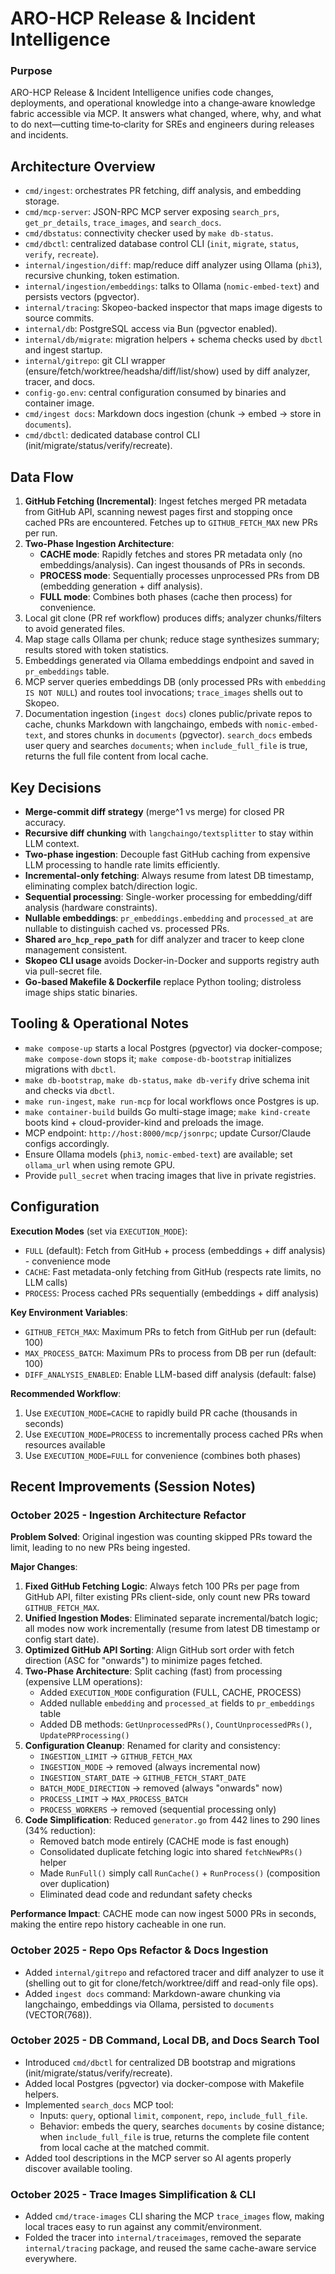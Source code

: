 # ARO-HCP Release & Incident Intelligence

### Purpose
ARO-HCP Release & Incident Intelligence unifies code changes, deployments, and operational knowledge into a change‑aware knowledge fabric accessible via MCP. It answers what changed, where, why, and what to do next—cutting time‑to‑clarity for SREs and engineers during releases and incidents.

## Architecture Overview
- `cmd/ingest`: orchestrates PR fetching, diff analysis, and embedding storage.
- `cmd/mcp-server`: JSON-RPC MCP server exposing `search_prs`, `get_pr_details`, `trace_images`, and `search_docs`.
- `cmd/dbstatus`: connectivity checker used by `make db-status`.
- `cmd/dbctl`: centralized database control CLI (`init`, `migrate`, `status`, `verify`, `recreate`).
- `internal/ingestion/diff`: map/reduce diff analyzer using Ollama (`phi3`), recursive chunking, token estimation.
- `internal/ingestion/embeddings`: talks to Ollama (`nomic-embed-text`) and persists vectors (pgvector).
- `internal/tracing`: Skopeo-backed inspector that maps image digests to source commits.
- `internal/db`: PostgreSQL access via Bun (pgvector enabled).
- `internal/db/migrate`: migration helpers + schema checks used by `dbctl` and ingest startup.
- `internal/gitrepo`: git CLI wrapper (ensure/fetch/worktree/headsha/diff/list/show) used by diff analyzer, tracer, and docs.
- `config-go.env`: central configuration consumed by binaries and container image.
- `cmd/ingest docs`: Markdown docs ingestion (chunk → embed → store in `documents`).
- `cmd/dbctl`: dedicated database control CLI (init/migrate/status/verify/recreate).

## Data Flow
1. **GitHub Fetching (Incremental)**: Ingest fetches merged PR metadata from GitHub API, scanning newest pages first and stopping once cached PRs are encountered. Fetches up to `GITHUB_FETCH_MAX` new PRs per run.
2. **Two-Phase Ingestion Architecture**:
   - **CACHE mode**: Rapidly fetches and stores PR metadata only (no embeddings/analysis). Can ingest thousands of PRs in seconds.
   - **PROCESS mode**: Sequentially processes unprocessed PRs from DB (embedding generation + diff analysis).
   - **FULL mode**: Combines both phases (cache then process) for convenience.
3. Local git clone (PR ref workflow) produces diffs; analyzer chunks/filters to avoid generated files.
4. Map stage calls Ollama per chunk; reduce stage synthesizes summary; results stored with token statistics.
5. Embeddings generated via Ollama embeddings endpoint and saved in `pr_embeddings` table.
6. MCP server queries embeddings DB (only processed PRs with `embedding IS NOT NULL`) and routes tool invocations; `trace_images` shells out to Skopeo.
7. Documentation ingestion (`ingest docs`) clones public/private repos to cache, chunks Markdown with langchaingo, embeds with `nomic-embed-text`, and stores chunks in `documents` (pgvector). `search_docs` embeds user query and searches `documents`; when `include_full_file` is true, returns the full file content from local cache.

## Key Decisions
- **Merge-commit diff strategy** (merge^1 vs merge) for closed PR accuracy.
- **Recursive diff chunking** with `langchaingo/textsplitter` to stay within LLM context.
- **Two-phase ingestion**: Decouple fast GitHub caching from expensive LLM processing to handle rate limits efficiently.
- **Incremental-only fetching**: Always resume from latest DB timestamp, eliminating complex batch/direction logic.
- **Sequential processing**: Single-worker processing for embedding/diff analysis (hardware constraints).
- **Nullable embeddings**: `pr_embeddings.embedding` and `processed_at` are nullable to distinguish cached vs. processed PRs.
- **Shared `aro_hcp_repo_path`** for diff analyzer and tracer to keep clone management consistent.
- **Skopeo CLI usage** avoids Docker-in-Docker and supports registry auth via pull-secret file.
- **Go-based Makefile & Dockerfile** replace Python tooling; distroless image ships static binaries.

## Tooling & Operational Notes
- `make compose-up` starts a local Postgres (pgvector) via docker-compose; `make compose-down` stops it; `make compose-db-bootstrap` initializes migrations with `dbctl`.
- `make db-bootstrap`, `make db-status`, `make db-verify` drive schema init and checks via `dbctl`.
- `make run-ingest`, `make run-mcp` for local workflows once Postgres is up.
- `make container-build` builds Go multi-stage image; `make kind-create` boots kind + cloud-provider-kind and preloads the image.
- MCP endpoint: `http://host:8000/mcp/jsonrpc`; update Cursor/Claude configs accordingly.
- Ensure Ollama models (`phi3`, `nomic-embed-text`) are available; set `ollama_url` when using remote GPU.
- Provide `pull_secret` when tracing images that live in private registries.

## Configuration
**Execution Modes** (set via `EXECUTION_MODE`):
- `FULL` (default): Fetch from GitHub + process (embeddings + diff analysis) - convenience mode
- `CACHE`: Fast metadata-only fetching from GitHub (respects rate limits, no LLM calls)
- `PROCESS`: Process cached PRs sequentially (embeddings + diff analysis)

**Key Environment Variables**:
- `GITHUB_FETCH_MAX`: Maximum PRs to fetch from GitHub per run (default: 100)
- `MAX_PROCESS_BATCH`: Maximum PRs to process from DB per run (default: 100)
- `DIFF_ANALYSIS_ENABLED`: Enable LLM-based diff analysis (default: false)

**Recommended Workflow**:
1. Use `EXECUTION_MODE=CACHE` to rapidly build PR cache (thousands in seconds)
2. Use `EXECUTION_MODE=PROCESS` to incrementally process cached PRs when resources available
3. Use `EXECUTION_MODE=FULL` for convenience (combines both phases)

## Recent Improvements (Session Notes)
### October 2025 - Ingestion Architecture Refactor
**Problem Solved**: Original ingestion was counting skipped PRs toward the limit, leading to no new PRs being ingested.

**Major Changes**:
1. **Fixed GitHub Fetching Logic**: Always fetch 100 PRs per page from GitHub API, filter existing PRs client-side, only count new PRs toward `GITHUB_FETCH_MAX`.
2. **Unified Ingestion Modes**: Eliminated separate incremental/batch logic; all modes now work incrementally (resume from latest DB timestamp or config start date).
3. **Optimized GitHub API Sorting**: Align GitHub sort order with fetch direction (ASC for "onwards") to minimize pages fetched.
4. **Two-Phase Architecture**: Split caching (fast) from processing (expensive LLM operations):
   - Added `EXECUTION_MODE` configuration (FULL, CACHE, PROCESS)
   - Added nullable `embedding` and `processed_at` fields to `pr_embeddings` table
   - Added DB methods: `GetUnprocessedPRs()`, `CountUnprocessedPRs()`, `UpdatePRProcessing()`
5. **Configuration Cleanup**: Renamed for clarity and consistency:
   - `INGESTION_LIMIT` → `GITHUB_FETCH_MAX`
   - `INGESTION_MODE` → removed (always incremental now)
   - `INGESTION_START_DATE` → `GITHUB_FETCH_START_DATE`
   - `BATCH_MODE_DIRECTION` → removed (always "onwards" now)
   - `PROCESS_LIMIT` → `MAX_PROCESS_BATCH`
   - `PROCESS_WORKERS` → removed (sequential processing only)
6. **Code Simplification**: Reduced `generator.go` from 442 lines to 290 lines (34% reduction):
   - Removed batch mode entirely (CACHE mode is fast enough)
   - Consolidated duplicate fetching logic into shared `fetchNewPRs()` helper
   - Made `RunFull()` simply call `RunCache()` + `RunProcess()` (composition over duplication)
   - Eliminated dead code and redundant safety checks

**Performance Impact**: CACHE mode can now ingest 5000 PRs in seconds, making the entire repo history cacheable in one run.

### October 2025 - Repo Ops Refactor & Docs Ingestion
- Added `internal/gitrepo` and refactored tracer and diff analyzer to use it (shelling out to git for clone/fetch/worktree/diff and read-only file ops).
- Added `ingest docs` command: Markdown-aware chunking via langchaingo, embeddings via Ollama, persisted to `documents` (VECTOR(768)).

### October 2025 - DB Command, Local DB, and Docs Search Tool
- Introduced `cmd/dbctl` for centralized DB bootstrap and migrations (init/migrate/status/verify/recreate).
- Added local Postgres (pgvector) via docker-compose with Makefile helpers.
- Implemented `search_docs` MCP tool:
  - Inputs: `query`, optional `limit`, `component`, `repo`, `include_full_file`.
  - Behavior: embeds the query, searches `documents` by cosine distance; when `include_full_file` is true, returns the complete file content from local cache at the matched commit.
- Added tool descriptions in the MCP server so AI agents properly discover available tooling.

### October 2025 - Trace Images Simplification & CLI
- Added `cmd/trace-images` CLI sharing the MCP `trace_images` flow, making local traces easy to run against any commit/environment.
- Folded the tracer into `internal/traceimages`, removed the separate `internal/tracing` package, and reused the same cache-aware service everywhere.



